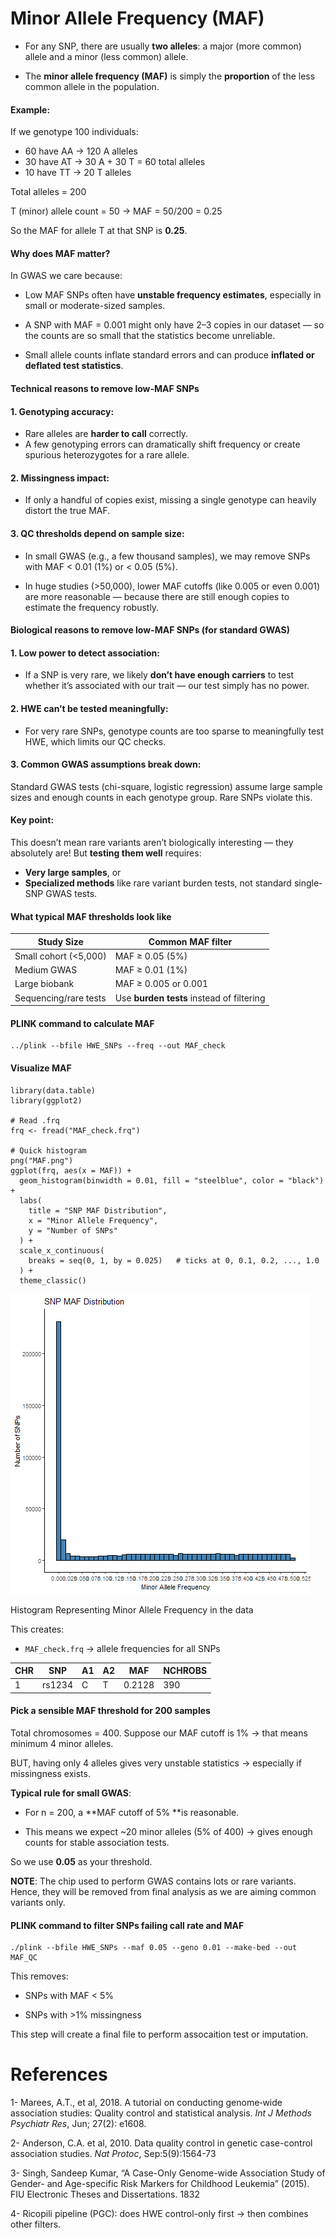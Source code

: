 # Minor Allele Frequency (MAF)

-   For any SNP, there are usually **two alleles**: a major (more
    common) allele and a minor (less common) allele.

-   The **minor allele frequency (MAF)** is simply the **proportion** of
    the less common allele in the population.

#### Example:

If we genotype 100 individuals:

-   60 have AA → 120 A alleles
-   30 have AT → 30 A + 30 T = 60 total alleles
-   10 have TT → 20 T alleles

Total alleles = 200

T (minor) allele count = 50 → MAF = 50/200 = 0.25

So the MAF for allele T at that SNP is **0.25**.

#### Why does MAF matter?

In GWAS we care because:

-   Low MAF SNPs often have **unstable frequency estimates**, especially
    in small or moderate-sized samples.

-   A SNP with MAF = 0.001 might only have 2–3 copies in our dataset —
    so the counts are so small that the statistics become unreliable.

-   Small allele counts inflate standard errors and can produce
    **inflated or deflated test statistics**.

#### Technical reasons to remove low-MAF SNPs

#### 1. Genotyping accuracy:

-   Rare alleles are **harder to call** correctly.
-   A few genotyping errors can dramatically shift frequency or create
    spurious heterozygotes for a rare allele.

#### 2. Missingness impact:

-   If only a handful of copies exist, missing a single genotype can
    heavily distort the true MAF.

#### 3. QC thresholds depend on sample size:

-   In small GWAS (e.g., a few thousand samples), we may remove SNPs
    with MAF &lt; 0.01 (1%) or &lt; 0.05 (5%).

-   In huge studies (&gt;50,000), lower MAF cutoffs (like 0.005 or even
    0.001) are more reasonable — because there are still enough copies
    to estimate the frequency robustly.

#### Biological reasons to remove low-MAF SNPs (for standard GWAS)

#### 1. Low power to detect association:

-   If a SNP is very rare, we likely **don’t have enough carriers** to
    test whether it’s associated with our trait — our test simply has no
    power.

#### 2. HWE can’t be tested meaningfully:

-   For very rare SNPs, genotype counts are too sparse to meaningfully
    test HWE, which limits our QC checks.

#### 3. Common GWAS assumptions break down:

Standard GWAS tests (chi-square, logistic regression) assume large
sample sizes and enough counts in each genotype group. Rare SNPs violate
this.

#### Key point:

This doesn’t mean rare variants aren’t biologically interesting — they
absolutely are! But **testing them well** requires:

-   **Very large samples**, or
-   **Specialized methods** like rare variant burden tests, not standard
    single-SNP GWAS tests.

#### What typical MAF thresholds look like

<table>
<thead>
<tr>
<th>Study Size</th>
<th>Common MAF filter</th>
</tr>
</thead>
<tbody>
<tr>
<td>Small cohort (&lt;5,000)</td>
<td>MAF ≥ 0.05 (5%)</td>
</tr>
<tr>
<td>Medium GWAS</td>
<td>MAF ≥ 0.01 (1%)</td>
</tr>
<tr>
<td>Large biobank</td>
<td>MAF ≥ 0.005 or 0.001</td>
</tr>
<tr>
<td>Sequencing/rare tests</td>
<td>Use <strong>burden tests</strong> instead of filtering</td>
</tr>
</tbody>
</table>

#### PLINK command to calculate MAF

    ../plink --bfile HWE_SNPs --freq --out MAF_check

#### Visualize MAF

    library(data.table)
    library(ggplot2)

    # Read .frq
    frq <- fread("MAF_check.frq")

    # Quick histogram
    png("MAF.png")
    ggplot(frq, aes(x = MAF)) +
      geom_histogram(binwidth = 0.01, fill = "steelblue", color = "black") +
      labs(
        title = "SNP MAF Distribution",
        x = "Minor Allele Frequency",
        y = "Number of SNPs"
      ) +
      scale_x_continuous(
        breaks = seq(0, 1, by = 0.025)   # ticks at 0, 0.1, 0.2, ..., 1.0
      ) +
      theme_classic()

<img src="MAF.png" alt="Histogram Representing Minor Allele Frequency in the data" width="480" />
<p class="caption">
Histogram Representing Minor Allele Frequency in the data
</p>

This creates:

-   `MAF_check.frq` → allele frequencies for all SNPs

<table>
<thead>
<tr>
<th>CHR</th>
<th>SNP</th>
<th>A1</th>
<th>A2</th>
<th>MAF</th>
<th>NCHROBS</th>
</tr>
</thead>
<tbody>
<tr>
<td>1</td>
<td>rs1234</td>
<td>C</td>
<td>T</td>
<td>0.2128</td>
<td>390</td>
</tr>
</tbody>
</table>

#### Pick a sensible MAF threshold for 200 samples

Total chromosomes = 400. Suppose our MAF cutoff is 1% → that means
minimum 4 minor alleles.

BUT, having only 4 alleles gives very unstable statistics → especially
if missingness exists.

**Typical rule for small GWAS**:

-   For n = 200, a **MAF cutoff of 5% **is reasonable.

-   This means we expect ~20 minor alleles (5% of 400) → gives enough
    counts for stable association tests.

So we use **0.05** as your threshold.

**NOTE**: The chip used to perform GWAS contains lots or rare variants.
Hence, they will be removed from final analysis as we are aiming common
variants only.

#### PLINK command to filter SNPs failing call rate and MAF

    ./plink --bfile HWE_SNPs --maf 0.05 --geno 0.01 --make-bed --out MAF_QC

This removes:

-   SNPs with MAF &lt; 5%

-   SNPs with &gt;1% missingness

This step will create a final file to perform assocaition test or
imputation.

# References

1- Marees, A.T., et al, 2018. A tutorial on conducting genome‐wide
association studies: Quality control and statistical analysis. *Int J
Methods Psychiatr Res*, Jun; 27(2): e1608.

2- Anderson, C.A. et al, 2010. Data quality control in genetic
case-control association studies. *Nat Protoc*, Sep:5(9):1564-73

3- Singh, Sandeep Kumar, “A Case-Only Genome-wide Association Study of
Gender- and Age-specific Risk Markers for Childhood Leukemia” (2015).
FIU Electronic Theses and Dissertations. 1832

4- Ricopili pipeline (PGC): does HWE control-only first → then combines
other filters.
